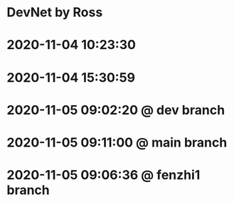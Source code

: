 # DevNet by Ross
# 2020-11-04 10:23:30
# 2020-11-04 15:30:59
# 2020-11-05 09:02:20 @ dev branch
# 2020-11-05 09:11:00 @ main branch
# 2020-11-05 09:06:36 @ fenzhi1 branch
